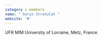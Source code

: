 ```yaml
---
category : members
name: " Sorin Stratulat " 
website: '#'
---
```

UFR MIM
University of Lorraine, Metz, France

